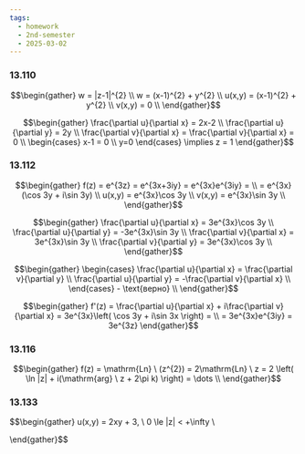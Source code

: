 ```yaml
---
tags:
  - homework
  - 2nd-semester
  - 2025-03-02
---
```


### 13.110

$$\begin{gather}
w = |z-1|^{2} \\
w = (x-1)^{2} + y^{2} \\
u(x,y) = (x-1)^{2} + y^{2} \\
v(x,y) = 0 \\
\end{gather}$$

$$\begin{gather}
\frac{\partial u}{\partial x} = 2x-2 \\
\frac{\partial u}{\partial y} = 2y \\
\frac{\partial v}{\partial x} = \frac{\partial v}{\partial x} = 0 \\
\begin{cases}
x-1 = 0 \\
y=0
\end{cases} \implies z = 1
\end{gather}$$

### 13.112

$$\begin{gather}
f(z) = e^{3z} = e^{3x+3iy} = e^{3x}e^{3iy} = \\
= e^{3x}(\cos 3y + i\sin 3y) \\
u(x,y) = e^{3x}\cos 3y \\
v(x,y) = e^{3x}\sin 3y \\
\end{gather}$$

$$\begin{gather}
\frac{\partial u}{\partial x} = 3e^{3x}\cos 3y \\
\frac{\partial u}{\partial y} = -3e^{3x}\sin 3y \\
\frac{\partial v}{\partial x} = 3e^{3x}\sin 3y \\
\frac{\partial v}{\partial y} = 3e^{3x}\cos 3y \\
\end{gather}$$

$$\begin{gather}
\begin{cases}
\frac{\partial u}{\partial x} = \frac{\partial v}{\partial y} \\
\frac{\partial u}{\partial y} = -\frac{\partial v}{\partial x} \\
\end{cases} - \text{верно} \\
\end{gather}$$

$$\begin{gather}
f'(z) = \frac{\partial u}{\partial x} + i\frac{\partial v}{\partial x} = 3e^{3x}\left( \cos 3y + i\sin 3x \right)  = \\
= 3e^{3x}e^{3iy} = 3e^{3z}
\end{gather}$$

### 13.116

$$\begin{gather}
f(z) = \mathrm{Ln} \ (z^{2}) = 2\mathrm{Ln} \ z = 2 \left( \ln |z| + i(\mathrm{arg} \ z + 2\pi k) \right) = \dots \\
\end{gather}$$

### 13.133

$$\begin{gather}
u(x,y) = 2xy + 3, \ 0 \le |z| < +\infty \\

\end{gather}$$